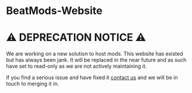 # BeatMods-Website

# ⚠ DEPRECATION NOTICE ⚠
We are working on a new solution to host mods. This website has existed but has always been jank. 
It will be replaced in the near future and as such have set to read-only as we are not actively maintaining it.

If you find a serious issue and have fixed it [contact us](http://bit.ly/MessageBSMG) and we will be in touch to merging it in.
